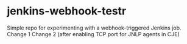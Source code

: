 # jenkins-webhook-testr
Simple repo for experimenting with a webhook-triggered Jenkins job.
Change 1
Change 2 (after enabling TCP port for JNLP agents in CJE)
